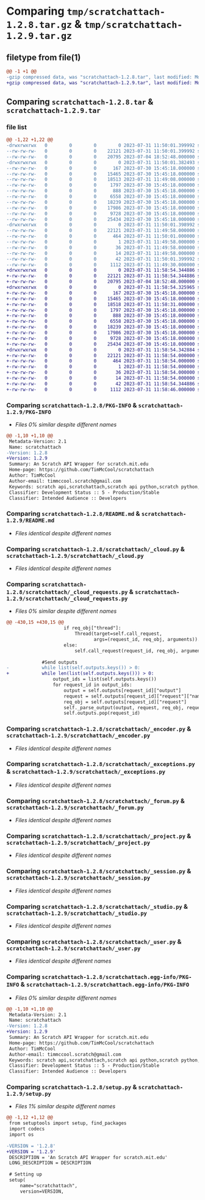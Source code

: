 # Comparing `tmp/scratchattach-1.2.8.tar.gz` & `tmp/scratchattach-1.2.9.tar.gz`

## filetype from file(1)

```diff
@@ -1 +1 @@
-gzip compressed data, was "scratchattach-1.2.8.tar", last modified: Mon Jul 31 11:50:01 2023, max compression
+gzip compressed data, was "scratchattach-1.2.9.tar", last modified: Mon Jul 31 11:58:54 2023, max compression
```

## Comparing `scratchattach-1.2.8.tar` & `scratchattach-1.2.9.tar`

### file list

```diff
@@ -1,22 +1,22 @@
-drwxrwxrwx   0        0        0        0 2023-07-31 11:50:01.399992 scratchattach-1.2.8/
--rw-rw-rw-   0        0        0    22121 2023-07-31 11:50:01.399992 scratchattach-1.2.8/PKG-INFO
--rw-rw-rw-   0        0        0    20795 2023-07-04 18:52:48.000000 scratchattach-1.2.8/README.md
-drwxrwxrwx   0        0        0        0 2023-07-31 11:50:01.382493 scratchattach-1.2.8/scratchattach/
--rw-rw-rw-   0        0        0      167 2023-07-30 15:45:18.000000 scratchattach-1.2.8/scratchattach/__init__.py
--rw-rw-rw-   0        0        0    15465 2023-07-30 15:45:18.000000 scratchattach-1.2.8/scratchattach/_cloud.py
--rw-rw-rw-   0        0        0    18513 2023-07-31 11:49:08.000000 scratchattach-1.2.8/scratchattach/_cloud_requests.py
--rw-rw-rw-   0        0        0     1797 2023-07-30 15:45:18.000000 scratchattach-1.2.8/scratchattach/_encoder.py
--rw-rw-rw-   0        0        0      888 2023-07-30 15:45:18.000000 scratchattach-1.2.8/scratchattach/_exceptions.py
--rw-rw-rw-   0        0        0     6558 2023-07-30 15:45:18.000000 scratchattach-1.2.8/scratchattach/_forum.py
--rw-rw-rw-   0        0        0    18239 2023-07-30 15:45:18.000000 scratchattach-1.2.8/scratchattach/_project.py
--rw-rw-rw-   0        0        0    17986 2023-07-30 15:45:18.000000 scratchattach-1.2.8/scratchattach/_session.py
--rw-rw-rw-   0        0        0     9728 2023-07-30 15:45:18.000000 scratchattach-1.2.8/scratchattach/_studio.py
--rw-rw-rw-   0        0        0    25434 2023-07-30 15:45:18.000000 scratchattach-1.2.8/scratchattach/_user.py
-drwxrwxrwx   0        0        0        0 2023-07-31 11:50:01.398992 scratchattach-1.2.8/scratchattach.egg-info/
--rw-rw-rw-   0        0        0    22121 2023-07-31 11:49:58.000000 scratchattach-1.2.8/scratchattach.egg-info/PKG-INFO
--rw-rw-rw-   0        0        0      464 2023-07-31 11:50:01.000000 scratchattach-1.2.8/scratchattach.egg-info/SOURCES.txt
--rw-rw-rw-   0        0        0        1 2023-07-31 11:49:58.000000 scratchattach-1.2.8/scratchattach.egg-info/dependency_links.txt
--rw-rw-rw-   0        0        0       36 2023-07-31 11:49:58.000000 scratchattach-1.2.8/scratchattach.egg-info/requires.txt
--rw-rw-rw-   0        0        0       14 2023-07-31 11:49:58.000000 scratchattach-1.2.8/scratchattach.egg-info/top_level.txt
--rw-rw-rw-   0        0        0       42 2023-07-31 11:50:01.399992 scratchattach-1.2.8/setup.cfg
--rw-rw-rw-   0        0        0     1112 2023-07-31 11:49:30.000000 scratchattach-1.2.8/setup.py
+drwxrwxrwx   0        0        0        0 2023-07-31 11:58:54.344886 scratchattach-1.2.9/
+-rw-rw-rw-   0        0        0    22121 2023-07-31 11:58:54.344886 scratchattach-1.2.9/PKG-INFO
+-rw-rw-rw-   0        0        0    20795 2023-07-04 18:52:48.000000 scratchattach-1.2.9/README.md
+drwxrwxrwx   0        0        0        0 2023-07-31 11:58:54.325965 scratchattach-1.2.9/scratchattach/
+-rw-rw-rw-   0        0        0      167 2023-07-30 15:45:18.000000 scratchattach-1.2.9/scratchattach/__init__.py
+-rw-rw-rw-   0        0        0    15465 2023-07-30 15:45:18.000000 scratchattach-1.2.9/scratchattach/_cloud.py
+-rw-rw-rw-   0        0        0    18518 2023-07-31 11:58:31.000000 scratchattach-1.2.9/scratchattach/_cloud_requests.py
+-rw-rw-rw-   0        0        0     1797 2023-07-30 15:45:18.000000 scratchattach-1.2.9/scratchattach/_encoder.py
+-rw-rw-rw-   0        0        0      888 2023-07-30 15:45:18.000000 scratchattach-1.2.9/scratchattach/_exceptions.py
+-rw-rw-rw-   0        0        0     6558 2023-07-30 15:45:18.000000 scratchattach-1.2.9/scratchattach/_forum.py
+-rw-rw-rw-   0        0        0    18239 2023-07-30 15:45:18.000000 scratchattach-1.2.9/scratchattach/_project.py
+-rw-rw-rw-   0        0        0    17986 2023-07-30 15:45:18.000000 scratchattach-1.2.9/scratchattach/_session.py
+-rw-rw-rw-   0        0        0     9728 2023-07-30 15:45:18.000000 scratchattach-1.2.9/scratchattach/_studio.py
+-rw-rw-rw-   0        0        0    25434 2023-07-30 15:45:18.000000 scratchattach-1.2.9/scratchattach/_user.py
+drwxrwxrwx   0        0        0        0 2023-07-31 11:58:54.342884 scratchattach-1.2.9/scratchattach.egg-info/
+-rw-rw-rw-   0        0        0    22121 2023-07-31 11:58:54.000000 scratchattach-1.2.9/scratchattach.egg-info/PKG-INFO
+-rw-rw-rw-   0        0        0      464 2023-07-31 11:58:54.000000 scratchattach-1.2.9/scratchattach.egg-info/SOURCES.txt
+-rw-rw-rw-   0        0        0        1 2023-07-31 11:58:54.000000 scratchattach-1.2.9/scratchattach.egg-info/dependency_links.txt
+-rw-rw-rw-   0        0        0       36 2023-07-31 11:58:54.000000 scratchattach-1.2.9/scratchattach.egg-info/requires.txt
+-rw-rw-rw-   0        0        0       14 2023-07-31 11:58:54.000000 scratchattach-1.2.9/scratchattach.egg-info/top_level.txt
+-rw-rw-rw-   0        0        0       42 2023-07-31 11:58:54.344886 scratchattach-1.2.9/setup.cfg
+-rw-rw-rw-   0        0        0     1112 2023-07-31 11:58:46.000000 scratchattach-1.2.9/setup.py
```

### Comparing `scratchattach-1.2.8/PKG-INFO` & `scratchattach-1.2.9/PKG-INFO`

 * *Files 0% similar despite different names*

```diff
@@ -1,10 +1,10 @@
 Metadata-Version: 2.1
 Name: scratchattach
-Version: 1.2.8
+Version: 1.2.9
 Summary: An Scratch API Wrapper for scratch.mit.edu
 Home-page: https://github.com/TimMcCool/scratchattach
 Author: TimMcCool
 Author-email: timmccool.scratch@gmail.com
 Keywords: scratch api,scratchattach,scratch api python,scratch python,scratch for python,scratch,scratch cloud,scratch cloud variables,scratch bot
 Classifier: Development Status :: 5 - Production/Stable
 Classifier: Intended Audience :: Developers
```

### Comparing `scratchattach-1.2.8/README.md` & `scratchattach-1.2.9/README.md`

 * *Files identical despite different names*

### Comparing `scratchattach-1.2.8/scratchattach/_cloud.py` & `scratchattach-1.2.9/scratchattach/_cloud.py`

 * *Files identical despite different names*

### Comparing `scratchattach-1.2.8/scratchattach/_cloud_requests.py` & `scratchattach-1.2.9/scratchattach/_cloud_requests.py`

 * *Files 0% similar despite different names*

```diff
@@ -430,15 +430,15 @@
                     if req_obj["thread"]:
                         Thread(target=self.call_request,
                                args=(request_id, req_obj, arguments)).start()
                     else:
                         self.call_request(request_id, req_obj, arguments)
 
             #Send outputs
-            while list(self.outputs.keys()) > 0:
+            while len(list(self.outputs.keys())) > 0:
                 output_ids = list(self.outputs.keys())
                 for request_id in output_ids:
                     output = self.outputs[request_id]["output"]
                     request = self.outputs[request_id]["request"]["name"]
                     req_obj = self.outputs[request_id]["request"]
                     self._parse_output(output, request, req_obj, request_id)
                     self.outputs.pop(request_id)
```

### Comparing `scratchattach-1.2.8/scratchattach/_encoder.py` & `scratchattach-1.2.9/scratchattach/_encoder.py`

 * *Files identical despite different names*

### Comparing `scratchattach-1.2.8/scratchattach/_exceptions.py` & `scratchattach-1.2.9/scratchattach/_exceptions.py`

 * *Files identical despite different names*

### Comparing `scratchattach-1.2.8/scratchattach/_forum.py` & `scratchattach-1.2.9/scratchattach/_forum.py`

 * *Files identical despite different names*

### Comparing `scratchattach-1.2.8/scratchattach/_project.py` & `scratchattach-1.2.9/scratchattach/_project.py`

 * *Files identical despite different names*

### Comparing `scratchattach-1.2.8/scratchattach/_session.py` & `scratchattach-1.2.9/scratchattach/_session.py`

 * *Files identical despite different names*

### Comparing `scratchattach-1.2.8/scratchattach/_studio.py` & `scratchattach-1.2.9/scratchattach/_studio.py`

 * *Files identical despite different names*

### Comparing `scratchattach-1.2.8/scratchattach/_user.py` & `scratchattach-1.2.9/scratchattach/_user.py`

 * *Files identical despite different names*

### Comparing `scratchattach-1.2.8/scratchattach.egg-info/PKG-INFO` & `scratchattach-1.2.9/scratchattach.egg-info/PKG-INFO`

 * *Files 0% similar despite different names*

```diff
@@ -1,10 +1,10 @@
 Metadata-Version: 2.1
 Name: scratchattach
-Version: 1.2.8
+Version: 1.2.9
 Summary: An Scratch API Wrapper for scratch.mit.edu
 Home-page: https://github.com/TimMcCool/scratchattach
 Author: TimMcCool
 Author-email: timmccool.scratch@gmail.com
 Keywords: scratch api,scratchattach,scratch api python,scratch python,scratch for python,scratch,scratch cloud,scratch cloud variables,scratch bot
 Classifier: Development Status :: 5 - Production/Stable
 Classifier: Intended Audience :: Developers
```

### Comparing `scratchattach-1.2.8/setup.py` & `scratchattach-1.2.9/setup.py`

 * *Files 1% similar despite different names*

```diff
@@ -1,12 +1,12 @@
 from setuptools import setup, find_packages
 import codecs
 import os
 
-VERSION = '1.2.8'
+VERSION = '1.2.9'
 DESCRIPTION = 'An Scratch API Wrapper for scratch.mit.edu'
 LONG_DESCRIPTION = DESCRIPTION
 
 # Setting up
 setup(
     name="scratchattach",
     version=VERSION,
```


